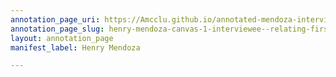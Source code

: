 ```yaml
---
annotation_page_uri: https://Amcclu.github.io/annotated-mendoza-interview/annotations/henry-mendoza-canvas-1-interviewee--relating-firsthand-experience--reminiscing--laughter.json
annotation_page_slug: henry-mendoza-canvas-1-interviewee--relating-firsthand-experience--reminiscing--laughter
layout: annotation_page
manifest_label: Henry Mendoza

---
```

